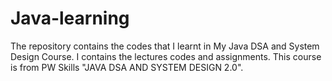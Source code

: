 # Java-learning

The repository contains the codes that I learnt in My Java DSA and System Design Course. I contains the lectures codes and  assignments.
This course is from PW Skills "JAVA DSA AND SYSTEM DESIGN 2.0".

